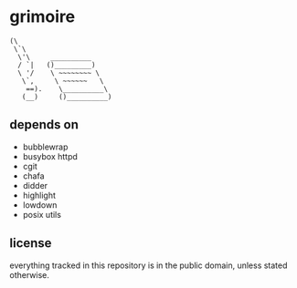 grimoire
========

```
(\
 \`\
  \'\     __________
  / `|   ()_________)
  \ '/    \ ~~~~~~~~ \
   \`,     \ ~~~~~~   \
    ==).    \__________\
   (__)     ()__________)
```

depends on
----------

- bubblewrap
- busybox httpd
- cgit
- chafa
- didder
- highlight
- lowdown
- posix utils

license
-------

everything tracked in this repository is in the public domain,
unless stated otherwise.
